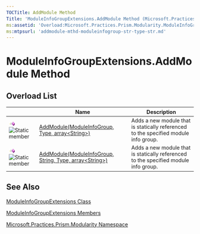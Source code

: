 ```yaml
---
TOCTitle: AddModule Method
Title: 'ModuleInfoGroupExtensions.AddModule Method (Microsoft.Practices.Prism.Modularity)'
ms:assetid: 'Overload:Microsoft.Practices.Prism.Modularity.ModuleInfoGroupExtensions.AddModule'
ms:mtpsurl: 'addmodule-mthd-moduleinfogroup-str-type-str.md'
---
```



# ModuleInfoGroupExtensions.AddModule Method

## Overload List

<span id="overloadMembersTableToggle"></span>
<table>

<thead>
<tr class="header">
<th> </th>
<th>Name</th>
<th>Description</th>
</tr>
</thead>
<tbody>
<tr class="odd">
<td><img src="images/public-method.gif" title="Public method" /><img src="https://msdn.microsoft.com/en-us/Gg419103.static(en-us,PandP.50).gif" title="Static member" /></td>
<td><a href="https://msdn.microsoft.com/library/microsoft.practices.prism.modularity.moduleinfogroupextensions.addmodule(microsoft.practices.prism.modularity.moduleinfogroup%2csystem.type%2csystem.string%5b%5d)">AddModule(ModuleInfoGroup, Type, array&lt;String&gt;)</a></td>
<td><div class="summary">
Adds a new module that is statically referenced to the specified module info group.
</div></td>
</tr>
<tr class="even">
<td><img src="images/public-method.gif" title="Public method" /><img src="https://msdn.microsoft.com/en-us/Gg419103.static(en-us,PandP.50).gif" title="Static member" /></td>
<td><a href="https://msdn.microsoft.com/library/microsoft.practices.prism.modularity.moduleinfogroupextensions.addmodule(microsoft.practices.prism.modularity.moduleinfogroup%2csystem.string%2csystem.type%2csystem.string%5b%5d)">AddModule(ModuleInfoGroup, String, Type, array&lt;String&gt;)</a></td>
<td><div class="summary">
Adds a new module that is statically referenced to the specified module info group.
</div></td>
</tr>
</tbody>
</table>

## See Also

[ModuleInfoGroupExtensions Class](https://msdn.microsoft.com/library/microsoft.practices.prism.modularity.moduleinfogroupextensions)

[ModuleInfoGroupExtensions Members](https://msdn.microsoft.com/allmembers.t:microsoft.practices.prism.modularity.moduleinfogroupextensions)

[Microsoft.Practices.Prism.Modularity Namespace](https://msdn.microsoft.com/library/microsoft.practices.prism.modularity)
